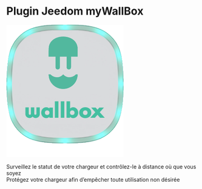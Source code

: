 # Plugin Jeedom myWallBox
<picture>
  <img alt="myWallBox" src="https://github.com/CStan77/jeedom_doc/blob/main/myWallBox/img/wallbox_icon.png">
</picture>

Surveillez le statut de votre chargeur et contrôlez-le à distance où que vous soyez<br>
Protégez votre chargeur afin d’empêcher toute utilisation non désirée
